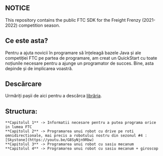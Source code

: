 ## NOTICE
This repository contains the public FTC SDK for the Freight Frenzy (2021-2022) competition season.
## Ce este asta?
Pentru a ajuta novicii în programare să înțeleagă bazele Java și ale competiției FTC pe partea de programare, am creat un QuickStart cu toate noțiunile necesare pentru a ajunge un programator de succes. Bine, asta depinde și de implicarea voastră.
## Descărcare 
Urmăriți pașii de aici pentru a descărca [librăria](https://bit.ly/tutorialDescarcareFtcQuickStart).
## Structura:
```
**Capitolul 1** -> Informatii necesare pentru a putea programa orice in lumea FTC
**Capitolul 2** -> Programarea unui robot cu drive pe roti omnidirectionale, mai precis a robotului nostru din sezonul #4 : [Skystone](https://youtu.be/G8SyNjn9Rbw)
**Capitolul 3** -> Programarea unui robot cu sasiu mecanum
**Capitolul 4** -> Programarea unui robot cu sasiu mecanum + giroscop
```
